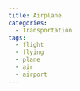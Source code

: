 ```yaml
---
title: Airplane
categories:
  - Transportation
tags:
  - flight
  - flying
  - plane
  - air
  - airport
---
```

